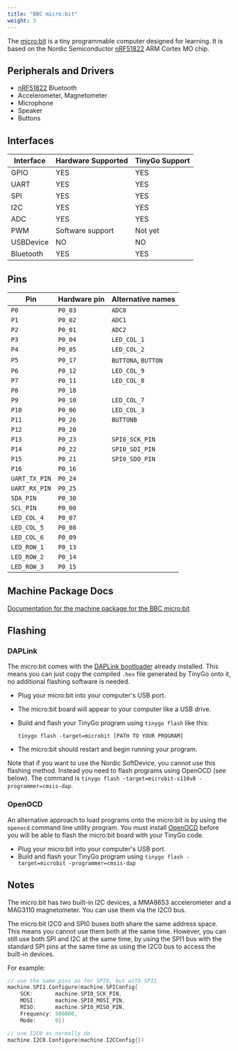 ```yaml
---
title: "BBC micro:bit"
weight: 3
---
```


The [micro:bit](https://microbit.org) is a tiny programmable computer designed for learning. It is based on the
Nordic Semiconductor [nRF51822](https://www.nordicsemi.com/eng/Products/Bluetooth-low-energy/nRF51822) ARM Cortex MO chip.

## Peripherals and Drivers

- [nRF51822](https://github.com/tinygo-org/bluetooth) Bluetooth
- Accelerometer, Magnetometer
- Microphone
- Speaker
- Buttons

## Interfaces

| Interface | Hardware Supported | TinyGo Support |
| --------- | ------------- | ----- |
| GPIO      | YES | YES |
| UART      | YES | YES |
| SPI       | YES | YES |
| I2C       | YES | YES |
| ADC       | YES | YES |
| PWM       | Software support | Not yet |
| USBDevice | NO  | NO  |
| Bluetooth | YES | YES |

## Pins

| Pin               | Hardware pin | Alternative names |
| ----------------- | ------------ | ----------------- |
| `P0`              | `P0_03`      | `ADC0`            |
| `P1`              | `P0_02`      | `ADC1`            |
| `P2`              | `P0_01`      | `ADC2`            |
| `P3`              | `P0_04`      | `LED_COL_1`       |
| `P4`              | `P0_05`      | `LED_COL_2`       |
| `P5`              | `P0_17`      | `BUTTONA`, `BUTTON` |
| `P6`              | `P0_12`      | `LED_COL_9`       |
| `P7`              | `P0_11`      | `LED_COL_8`       |
| `P8`              | `P0_18`      |                   |
| `P9`              | `P0_10`      | `LED_COL_7`       |
| `P10`             | `P0_06`      | `LED_COL_3`       |
| `P11`             | `P0_26`      | `BUTTONB`         |
| `P12`             | `P0_20`      |                   |
| `P13`             | `P0_23`      | `SPI0_SCK_PIN`    |
| `P14`             | `P0_22`      | `SPI0_SDI_PIN`    |
| `P15`             | `P0_21`      | `SPI0_SDO_PIN`    |
| `P16`             | `P0_16`      |                   |
| `UART_TX_PIN`     | `P0_24`      |                   |
| `UART_RX_PIN`     | `P0_25`      |                   |
| `SDA_PIN`         | `P0_30`      |                   |
| `SCL_PIN`         | `P0_00`      |                   |
| `LED_COL_4`       | `P0_07`      |                   |
| `LED_COL_5`       | `P0_08`      |                   |
| `LED_COL_6`       | `P0_09`      |                   |
| `LED_ROW_1`       | `P0_13`      |                   |
| `LED_ROW_2`       | `P0_14`      |                   |
| `LED_ROW_3`       | `P0_15`      |                   |

## Machine Package Docs

[Documentation for the machine package for the BBC micro:bit](../machine/microbit)

## Flashing

### DAPLink

The micro:bit comes with the [DAPLink bootloader](https://tech.microbit.org/software/daplink-interface/) already installed. This means you can just copy the compiled `.hex` file generated by TinyGo onto it, no additional flashing software is needed.

- Plug your micro:bit into your computer's USB port.
- The micro:bit board will appear to your computer like a USB drive.
- Build and flash your TinyGo program using `tinygo flash` like this:

    ```shell
    tinygo flash -target=microbit [PATH TO YOUR PROGRAM]
    ```

- The micro:bit should restart and begin running your program.

Note that if you want to use the Nordic SoftDevice, you cannot use this flashing method. Instead you need to flash programs using OpenOCD (see below). The command is `tinygo flash -target=microbit-s110v8 -programmer=cmsis-dap`.

### OpenOCD

An alternative approach to load programs onto the micro:bit is by using the `openocd` command line utility program. You must install [OpenOCD](http://openocd.org/) before you will be able to flash the micro:bit board with your TinyGo code.

- Plug your micro:bit into your computer's USB port.
- Build and flash your TinyGo program using `tinygo flash -target=microbit -programmer=cmsis-dap`

## Notes

The micro:bit has two built-in I2C devices, a MMA8653 accelerometer and a MAG3110 magnetometer. You can use them via the I2C0 bus.

The micro:bit I2C0 and SPI0 buses both share the same address space. This means you cannot use them both at the same time. However, you can still use both SPI and I2C at the same time, by using the SPI1 bus with the standard SPI pins at the same time as using the I2C0 bus to access the built-in devices.

For example:

```go
// use the same pins as for SPI0, but with SPI1
machine.SPI1.Configure(machine.SPIConfig{
    SCK:       machine.SPI0_SCK_PIN,
    MOSI:      machine.SPI0_MOSI_PIN,
    MISO:      machine.SPI0_MISO_PIN,
    Frequency: 500000,
    Mode:      0})

// use I2C0 as normally do
machine.I2C0.Configure(machine.I2CConfig{})
```
